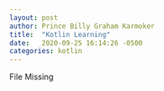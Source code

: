 ```yaml
---
layout: post
author: Prince Billy Graham Karmoker
title:  "Kotlin Learning"
date:   2020-09-25 16:14:26 -0500
categories: kotlin
---
```


File Missing